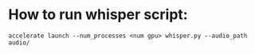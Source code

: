 # How to run whisper script:

`accelerate launch --num_processes <num gpu> whisper.py --audio_path audio/`